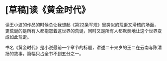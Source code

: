 # [草稿]读《黄金时代》

读王小波的作品的时候总让我想起《第22条军规》里类似的荒诞又滑稽的场面，更荒诞的是所有人都抱怨着这世界的荒诞，同时又是所有人都默契地让这个世界变成如此荒诞。

书名《黄金时代》是小说最前一个章节的标题，讲述二十来岁的王二在云南与陈清扬的故事，篇幅只占全书不到五分之一。